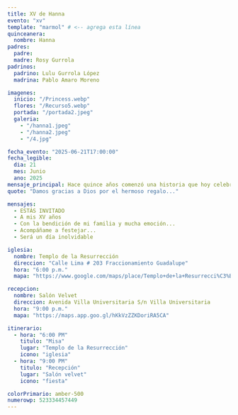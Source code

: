 ```yaml
---
title: XV de Hanna
evento: "xv"
template: "marmol" # <-- agrega esta línea
quinceanera:
  nombre: Hanna
padres:
  padre:
  madre: Rosy Gurrola
padrinos:
  padrino: Lulu Gurrola López
  madrina: Pablo Amaro Moreno

imagenes:
  inicio: "/Princess.webp"
  flores: "/Recurso5.webp"
  portada: "/portada2.jpeg"
  galeria:
    - "/hanna1.jpeg"
    - "/hanna2.jpeg"
    - "/4.jpg"

fecha_evento: "2025-06-21T17:00:00"
fecha_legible:
  dia: 21
  mes: Junio
  ano: 2025
mensaje_principal: Hace quince años comenzó una historia que hoy celebro con alegría y gratitud. Este momento especial representa todo lo aprendido, los retos superados y los sueños que quiero alcanzar. Con mucha ilusión, comparto con ustedes esta etapa llena de esperanza y nuevos comienzos.
quote: "Damos gracias a Dios por el hermoso regalo..."

mensajes:
  - ESTÁS INVITADO
  - A mis XV años
  - Con la bendición de mi familia y mucha emoción...
  - Acompáñame a festejar...
  - Será un día inolvidable

iglesia:
  nombre: Templo de la Resurrección
  direccion: "Calle Lima # 203 Fraccionamiento Guadalupe"
  hora: "6:00 p.m."
  mapa: "https://www.google.com/maps/place/Templo+de+la+Resurrecci%C3%B3n/data=!4m2!3m1!1s0x0:0xd0c668cc0c76dc39?sa=X&ved=1t:2428&ictx=111"

recepcion:
  nombre: Salón Velvet
  direccion: Avenida Villa Universitaria S/n Villa Universitaria
  hora: "9:00 p.m."
  mapa: "https://maps.app.goo.gl/hKkVzZZKDoriRA5CA"

itinerario:
  - hora: "6:00 PM"
    titulo: "Misa"
    lugar: "Templo de la Resurrección"
    icono: "iglesia"
  - hora: "9:00 PM"
    titulo: "Recepción"
    lugar: "Salón velvet"
    icono: "fiesta"

colorPrimario: amber-500
numerowp: 523334457449
---
```

